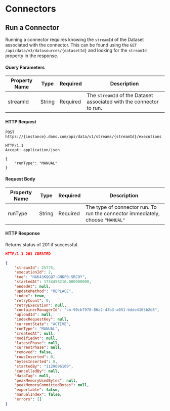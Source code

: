 # Connectors

## Run a Connector

Running a connector requires knowing the `streamId` of the Dataset associated with the connector. This can be found using the `GET /api/data/v3/datasources/{datasetId}` and looking for the `streamId` property in the response.

#### Query Parameters

| Property Name | Type   | Required | Description                                                         |
| ------------- | ------ | -------- | ------------------------------------------------------------------- |
| streamId      | String | Required | The `streamId` of the Dataset associated with the connector to run. |

#### HTTP Request

```text
POST https://{instance}.domo.com/api/data/v1/streams/{streamId}/executions

HTTP/1.1
Accept: application/json

{
    "runType": "MANUAL"
}

```

#### Request Body

| Property Name | Type   | Required | Description                                                                    |
| ------------- | ------ | -------- | ------------------------------------------------------------------------------ |
| runType       | String | Required | The type of connector run. To run the connector immediately, choose `"MANUAL"` |

#### HTTP Response

Returns status of 201 if successful.

```json
HTTP/1.1 201 CREATED

{
    "streamId": 25775,
    "executionId": 2,
    "toe": "HAK43KQGQ7-GNKF0-SRC9Y",
    "startedAt": 1734458216.000000000,
    "endedAt": null,
    "updateMethod": "REPLACE",
    "index": true,
    "retryCount": 0,
    "retryExecution": null,
    "containerManagerId": "cm-90cb7970-86a2-43b3-a051-bdde4105b2d8",
    "uploadId": null,
    "indexRequestKey": null,
    "currentState": "ACTIVE",
    "runType": "MANUAL",
    "createdAt": null,
    "modifiedAt": null,
    "latestPhase": null,
    "currentPhase": null,
    "removed": false,
    "rowsInserted": 0,
    "bytesInserted": 0,
    "startedBy": "1129696109",
    "cancelledBy": null,
    "dataTag": null,
    "peakMemoryUsedBytes": null,
    "peakMemoryCommittedBytes": null,
    "exportable": false,
    "manualIndex": false,
    "errors": []
}


```
